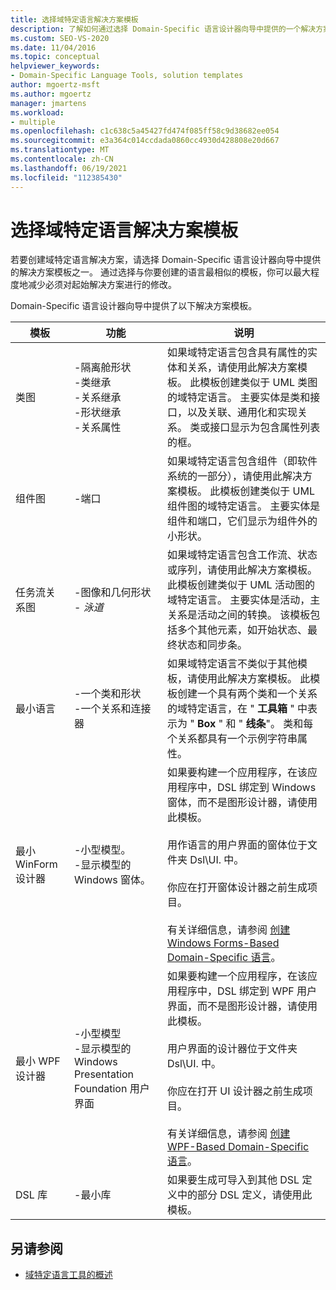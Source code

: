 ```yaml
---
title: 选择域特定语言解决方案模板
description: 了解如何通过选择 Domain-Specific 语言设计器向导中提供的一个解决方案模板来创建域特定语言解决方案。
ms.custom: SEO-VS-2020
ms.date: 11/04/2016
ms.topic: conceptual
helpviewer_keywords:
- Domain-Specific Language Tools, solution templates
author: mgoertz-msft
ms.author: mgoertz
manager: jmartens
ms.workload:
- multiple
ms.openlocfilehash: c1c638c5a45427fd474f085ff58c9d38682ee054
ms.sourcegitcommit: e3a364c014ccdada0860cc4930d428808e20d667
ms.translationtype: MT
ms.contentlocale: zh-CN
ms.lasthandoff: 06/19/2021
ms.locfileid: "112385430"
---
```

# <a name="choosing-a-domain-specific-language-solution-template"></a>选择域特定语言解决方案模板
若要创建域特定语言解决方案，请选择 Domain-Specific 语言设计器向导中提供的解决方案模板之一。 通过选择与你要创建的语言最相似的模板，你可以最大程度地减少必须对起始解决方案进行的修改。

 Domain-Specific 语言设计器向导中提供了以下解决方案模板。

|模板|功能|说明|
|-|-|-|
|类图|-隔离舱形状<br />-类继承<br />-关系继承<br />-形状继承<br />-关系属性|如果域特定语言包含具有属性的实体和关系，请使用此解决方案模板。 此模板创建类似于 UML 类图的域特定语言。 主要实体是类和接口，以及关联、通用化和实现关系。 类或接口显示为包含属性列表的框。|
|组件图|-端口|如果域特定语言包含组件（即软件系统的一部分），请使用此解决方案模板。 此模板创建类似于 UML 组件图的域特定语言。 主要实体是组件和端口，它们显示为组件外的小形状。|
|任务流关系图|-图像和几何形状<br />-   *泳道*|如果域特定语言包含工作流、状态或序列，请使用此解决方案模板。 此模板创建类似于 UML 活动图的域特定语言。 主要实体是活动，主关系是活动之间的转换。 该模板包括多个其他元素，如开始状态、最终状态和同步条。|
|最小语言|-一个类和形状<br />-一个关系和连接器|如果域特定语言不类似于其他模板，请使用此解决方案模板。 此模板创建一个具有两个类和一个关系的域特定语言，在 " **工具箱** " 中表示为 " **Box** " 和 " **线条**"。 类和每个关系都具有一个示例字符串属性。|
|最小 WinForm 设计器|-小型模型。<br />-显示模型的 Windows 窗体。|如果要构建一个应用程序，在该应用程序中，DSL 绑定到 Windows 窗体，而不是图形设计器，请使用此模板。<br /><br /> 用作语言的用户界面的窗体位于文件夹 Dsl\UI. 中。<br /><br /> 你应在打开窗体设计器之前生成项目。<br /><br /> 有关详细信息，请参阅 [创建 Windows Forms-Based Domain-Specific 语言](../modeling/creating-a-windows-forms-based-domain-specific-language.md)。|
|最小 WPF 设计器|-小型模型<br />-显示模型的 Windows Presentation Foundation 用户界面|如果要构建一个应用程序，在该应用程序中，DSL 绑定到 WPF 用户界面，而不是图形设计器，请使用此模板。<br /><br /> 用户界面的设计器位于文件夹 Dsl\UI. 中。<br /><br /> 你应在打开 UI 设计器之前生成项目。<br /><br /> 有关详细信息，请参阅 [创建 WPF-Based Domain-Specific 语言](../modeling/creating-a-wpf-based-domain-specific-language.md)。|
|DSL 库|-最小库|如果要生成可导入到其他 DSL 定义中的部分 DSL 定义，请使用此模板。|

## <a name="see-also"></a>另请参阅

- [域特定语言工具的概述](../modeling/overview-of-domain-specific-language-tools.md)
